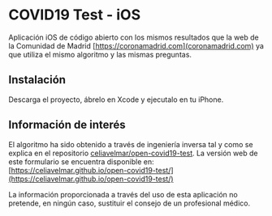 # COVID19 Test - iOS

Aplicación iOS de código abierto con los mismos resultados que la web de la Comunidad de Madrid [https://coronamadrid.com](coronamadrid.com) ya que utiliza el mismo algoritmo y las mismas preguntas.

## Instalación

Descarga el proyecto, ábrelo en Xcode y ejecutalo en tu iPhone.

## Información de interés

El algoritmo ha sido obtenido a través de ingeniería inversa tal y como se explica en el repositorio [celiavelmar/open-covid19-test](https://github.com/celiavelmar/open-covid19-test). La versión web de este formulario se encuentra disponible en: [https://celiavelmar.github.io/open-covid19-test/](https://celiavelmar.github.io/open-covid19-test/)

La información proporcionada a través del uso de esta aplicación no pretende, en ningún caso, sustituir el consejo de un profesional médico.
